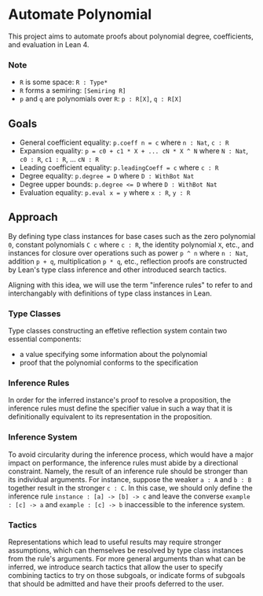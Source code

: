 # Automate Polynomial
This project aims to automate proofs
about polynomial degree, coefficients, and evaluation
in Lean 4.

### Note
* `R` is some space: `R : Type*`
* `R` forms a semiring: `[Semiring R]`
* `p` and `q` are polynomials over `R`: `p : R[X]`, `q : R[X]`

## Goals
* General coefficient equality: `p.coeff n = c` where `n : Nat`, `c : R`
* Expansion equality: `p = c0 + c1 * X + ... cN * X ^ N` where
`N : Nat`, `c0 : R`, `c1 : R`, ... `cN : R`
* Leading coefficient equality: `p.leadingCoeff = c` where `c : R`
* Degree equality: `p.degree = D` where `D : WithBot Nat`
* Degree upper bounds: `p.degree <= D` where `D : WithBot Nat`
* Evaluation equality: `p.eval x = y` where `x : R`, `y : R`

## Approach
By defining type class instances for base cases such as
the zero polynomial `0`,
constant polynomials `C c` where `c : R`,
the identity polynomial `X`, etc.,
and instances for closure over operations such as
power `p ^ n` where `n : Nat`, addition `p + q`, multiplication `p * q`, etc.,
reflection proofs are constructed by Lean's type class inference
and other introduced search tactics.

Aligning with this idea,
we will use the term "inference rules" to refer to and interchangably with
definitions of type class instances in Lean.

### Type Classes
Type classes constructing an effetive reflection system
contain two essential components:

* a value specifying some information about the polynomial
* proof that the polynomial conforms to the specification

### Inference Rules
In order for the inferred instance's proof
to resolve a proposition,
the inference rules must define the specifier value
in such a way that it is definitionally equivalent
to its representation in the proposition.

### Inference System
To avoid circularity during the inference process,
which would have a major impact on performance,
the inference rules must abide by a directional constraint.
Namely, the result of an inference rule
should be stronger than its individual arguments.
For instance, suppose the weaker `a : A` and `b : B` together
result in the stronger `c : C`.
In this case,
we should only define the inference rule `instance : [a] -> [b] -> c`
and leave the converse `example : [c] -> a` and `example : [c] -> b`
inaccessible to the inference system.

### Tactics
Representations which lead to useful results may require stronger assumptions,
which can themselves be resolved by type class instances
from the rule's arguments.
For more general arguments than what can be inferred,
we introduce search tactics that allow the user to specify
combining tactics to try on those subgoals,
or indicate forms of subgoals that should be admitted
and have their proofs deferred to the user.
